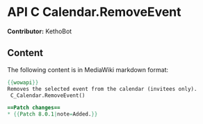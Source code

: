 # API C Calendar.RemoveEvent

**Contributor:** KethoBot

## Content

The following content is in MediaWiki markdown format:

```mediawiki
{{wowapi}}
Removes the selected event from the calendar (invitees only).
 C_Calendar.RemoveEvent()

==Patch changes==
* {{Patch 8.0.1|note=Added.}}
```